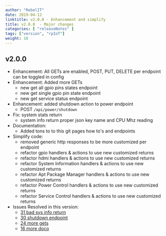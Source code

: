 ```yaml
---
author: "RebelIT"
date: 2019-04-12
linktitle: v2.0.0 - Enhancement and simplify
title: v2.0.0  - Major changes
categories: [ "releaseNotes" ]
tags: ["version", "rpIoT"]
weight: 10
---
```


## v2.0.0
  * Enhancement: All GETs are enabled, POST, PUT, DELETE per endpoint can be toggled in config
  * Enhancement: Added more GETs
    * new get all gpio pins states endpoint
    * new get single gpio pin state endpoint
    * new get service status endpoint
  * Enhancement: added shutdown action to power endpoint
    * POST `/api/power/shutdown`
  * Fix: system stats return
    * system info return proper json key name and CPU Mhz reading
  * Documentation:
    * Added tons to to this git pages how to's and endpoints
  * Simplify code:
    * removed generic http responses to be more customized per endpoint
    * refactor gpio handlers & actions to use new customized returns
    * refactor hdmi handlers & actions to use new customized returns
    * refactor System Information handlers & actions to use new customized returns
    * refactor Apt Package Manager handlers & actions to use new customized returns
    * refactor Power Control handlers & actions to use new customized returns
    * refactor Service Control handlers & actions to use new customized returns
  * Issues Resolved in this version:
    * [31 bad sys info return](https://github.com/RebelIT/rpIoT/issues/31)
    * [30 shutdown endpoint](https://github.com/RebelIT/rpIoT/issues/30)
    * [24 more gets](https://github.com/RebelIT/rpIoT/issues/24)
    * [16 more doco](https://github.com/RebelIT/rpIoT/issues/16)
